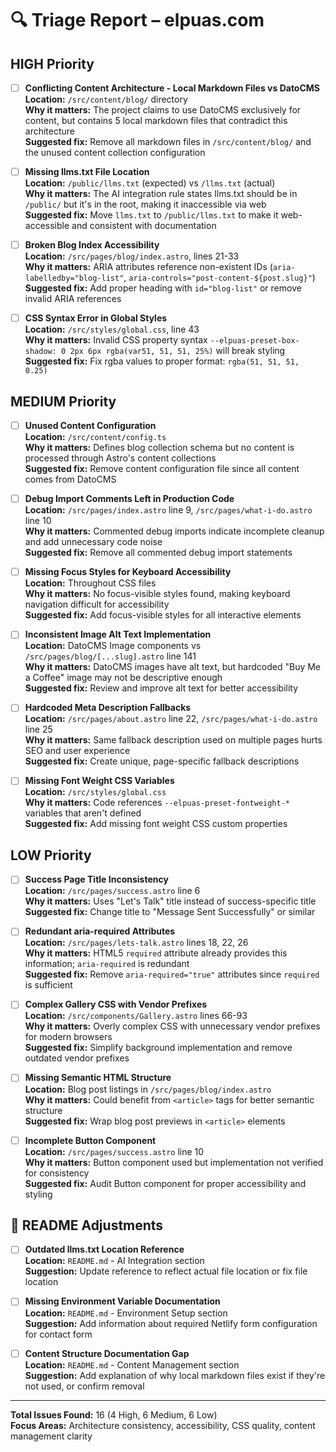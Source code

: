 # 🔍 Triage Report – elpuas.com

## HIGH Priority

- [ ] **Conflicting Content Architecture - Local Markdown Files vs DatoCMS**  
  **Location:** `/src/content/blog/` directory  
  **Why it matters:** The project claims to use DatoCMS exclusively for content, but contains 5 local markdown files that contradict this architecture  
  **Suggested fix:** Remove all markdown files in `/src/content/blog/` and the unused content collection configuration

- [ ] **Missing llms.txt File Location**  
  **Location:** `/public/llms.txt` (expected) vs `/llms.txt` (actual)  
  **Why it matters:** The AI integration rule states llms.txt should be in `/public/` but it's in the root, making it inaccessible via web  
  **Suggested fix:** Move `llms.txt` to `/public/llms.txt` to make it web-accessible and consistent with documentation

- [ ] **Broken Blog Index Accessibility**  
  **Location:** `/src/pages/blog/index.astro`, lines 21-33  
  **Why it matters:** ARIA attributes reference non-existent IDs (`aria-labelledby="blog-list"`, `aria-controls="post-content-${post.slug}"`)  
  **Suggested fix:** Add proper heading with `id="blog-list"` or remove invalid ARIA references

- [ ] **CSS Syntax Error in Global Styles**  
  **Location:** `/src/styles/global.css`, line 43  
  **Why it matters:** Invalid CSS property syntax `--elpuas-preset-box-shadow: 0 2px 6px rgba(var51, 51, 51, 25%)` will break styling  
  **Suggested fix:** Fix rgba values to proper format: `rgba(51, 51, 51, 0.25)`

## MEDIUM Priority

- [ ] **Unused Content Configuration**  
  **Location:** `/src/content/config.ts`  
  **Why it matters:** Defines blog collection schema but no content is processed through Astro's content collections  
  **Suggested fix:** Remove content configuration file since all content comes from DatoCMS

- [ ] **Debug Import Comments Left in Production Code**  
  **Location:** `/src/pages/index.astro` line 9, `/src/pages/what-i-do.astro` line 10  
  **Why it matters:** Commented debug imports indicate incomplete cleanup and add unnecessary code noise  
  **Suggested fix:** Remove all commented debug import statements

- [ ] **Missing Focus Styles for Keyboard Accessibility**  
  **Location:** Throughout CSS files  
  **Why it matters:** No focus-visible styles found, making keyboard navigation difficult for accessibility  
  **Suggested fix:** Add focus-visible styles for all interactive elements

- [ ] **Inconsistent Image Alt Text Implementation**  
  **Location:** DatoCMS Image components vs `/src/pages/blog/[...slug].astro` line 141  
  **Why it matters:** DatoCMS images have alt text, but hardcoded "Buy Me a Coffee" image may not be descriptive enough  
  **Suggested fix:** Review and improve alt text for better accessibility

- [ ] **Hardcoded Meta Description Fallbacks**  
  **Location:** `/src/pages/about.astro` line 22, `/src/pages/what-i-do.astro` line 25  
  **Why it matters:** Same fallback description used on multiple pages hurts SEO and user experience  
  **Suggested fix:** Create unique, page-specific fallback descriptions

- [ ] **Missing Font Weight CSS Variables**  
  **Location:** `/src/styles/global.css`  
  **Why it matters:** Code references `--elpuas-preset-fontweight-*` variables that aren't defined  
  **Suggested fix:** Add missing font weight CSS custom properties

## LOW Priority

- [ ] **Success Page Title Inconsistency**  
  **Location:** `/src/pages/success.astro` line 6  
  **Why it matters:** Uses "Let's Talk" title instead of success-specific title  
  **Suggested fix:** Change title to "Message Sent Successfully" or similar

- [ ] **Redundant aria-required Attributes**  
  **Location:** `/src/pages/lets-talk.astro` lines 18, 22, 26  
  **Why it matters:** HTML5 `required` attribute already provides this information; `aria-required` is redundant  
  **Suggested fix:** Remove `aria-required="true"` attributes since `required` is sufficient

- [ ] **Complex Gallery CSS with Vendor Prefixes**  
  **Location:** `/src/components/Gallery.astro` lines 66-93  
  **Why it matters:** Overly complex CSS with unnecessary vendor prefixes for modern browsers  
  **Suggested fix:** Simplify background implementation and remove outdated vendor prefixes

- [ ] **Missing Semantic HTML Structure**  
  **Location:** Blog post listings in `/src/pages/blog/index.astro`  
  **Why it matters:** Could benefit from `<article>` tags for better semantic structure  
  **Suggested fix:** Wrap blog post previews in `<article>` elements

- [ ] **Incomplete Button Component**  
  **Location:** `/src/pages/success.astro` line 10  
  **Why it matters:** Button component used but implementation not verified for consistency  
  **Suggested fix:** Audit Button component for proper accessibility and styling

## 🔄 README Adjustments

- [ ] **Outdated llms.txt Location Reference**  
  **Location:** `README.md` - AI Integration section  
  **Suggestion:** Update reference to reflect actual file location or fix file location

- [ ] **Missing Environment Variable Documentation**  
  **Location:** `README.md` - Environment Setup section  
  **Suggestion:** Add information about required Netlify form configuration for contact form

- [ ] **Content Structure Documentation Gap**  
  **Location:** `README.md` - Content Management section  
  **Suggestion:** Add explanation of why local markdown files exist if they're not used, or confirm removal

---

**Total Issues Found:** 16 (4 High, 6 Medium, 6 Low)  
**Focus Areas:** Architecture consistency, accessibility, CSS quality, content management clarity 